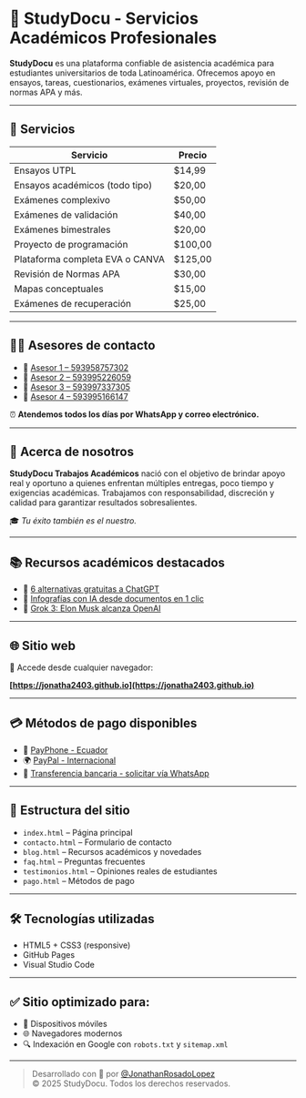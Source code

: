 # 📘 StudyDocu - Servicios Académicos Profesionales

**StudyDocu** es una plataforma confiable de asistencia académica para estudiantes universitarios de toda Latinoamérica. Ofrecemos apoyo en ensayos, tareas, cuestionarios, exámenes virtuales, proyectos, revisión de normas APA y más.

---

## 🧾 Servicios

| Servicio                                       | Precio    |
|------------------------------------------------|-----------|
| Ensayos UTPL                                   | $14,99    |
| Ensayos académicos (todo tipo)                 | $20,00    |
| Exámenes complexivo                            | $50,00    |
| Exámenes de validación                         | $40,00    |
| Exámenes bimestrales                           | $20,00    |
| Proyecto de programación                       | $100,00   |
| Plataforma completa EVA o CANVA                | $125,00   |
| Revisión de Normas APA                         | $30,00    |
| Mapas conceptuales                             | $15,00    |
| Exámenes de recuperación                       | $25,00    |

---

## 👨‍🏫 Asesores de contacto

- 📱 [Asesor 1 – 593958757302](https://wa.me/593958757302)
- 📱 [Asesor 2 – 593995226059](https://wa.me/593995226059)
- 📱 [Asesor 3 – 593997337305](https://wa.me/593997337305)
- 📱 [Asesor 4 – 593995166147](https://wa.me/593995166147)

⏰ **Atendemos todos los días por WhatsApp y correo electrónico.**

---

## 📌 Acerca de nosotros

**StudyDocu Trabajos Académicos** nació con el objetivo de brindar apoyo real y oportuno a quienes enfrentan múltiples entregas, poco tiempo y exigencias académicas. Trabajamos con responsabilidad, discreción y calidad para garantizar resultados sobresalientes.

🎓 *Tu éxito también es el nuestro.*

---

## 📚 Recursos académicos destacados

- 🎥 [6 alternativas gratuitas a ChatGPT](https://youtu.be/4Faacbl1AAc?si=gULAIbPxrNyDp4Hz)
- 🎥 [Infografías con IA desde documentos en 1 clic](https://youtu.be/YM3vTG4rVJU?si=9Z-1moD5gRV698o3)
- 🎥 [Grok 3: Elon Musk alcanza OpenAI](https://youtu.be/h2DQJMxuPr4?si=Fkabu2-zTzaRgwy-)

---

## 🌐 Sitio web

📎 Accede desde cualquier navegador:

**[https://jonatha2403.github.io](https://jonatha2403.github.io)**

---

## 💳 Métodos de pago disponibles

- 🔵 [PayPhone - Ecuador](https://payp.page.link/eNCN)
- 🌍 [PayPal - Internacional](https://www.paypal.me/JonathanRosadoLopez)
- 🏦 [Transferencia bancaria - solicitar vía WhatsApp](https://wa.me/593958757302)

---

## 📁 Estructura del sitio

- `index.html` – Página principal
- `contacto.html` – Formulario de contacto
- `blog.html` – Recursos académicos y novedades
- `faq.html` – Preguntas frecuentes
- `testimonios.html` – Opiniones reales de estudiantes
- `pago.html` – Métodos de pago

---

## 🛠 Tecnologías utilizadas

- HTML5 + CSS3 (responsive)
- GitHub Pages
- Visual Studio Code

---

## ✅ Sitio optimizado para:

- 📱 Dispositivos móviles
- 🌐 Navegadores modernos
- 🔍 Indexación en Google con `robots.txt` y `sitemap.xml`

---

> Desarrollado con 💙 por [@JonathanRosadoLopez](https://github.com/Jonatha2403)  
> © 2025 StudyDocu. Todos los derechos reservados.

